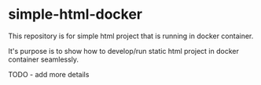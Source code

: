 # simple-html-docker
This repository is for simple html project that is running in docker container.


It's purpose is to show how to develop/run static html project in docker container seamlessly.

TODO - add more details
